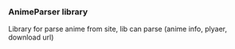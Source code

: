 ### AnimeParser library

Library for parse anime from site, lib can parse (anime info, plyaer, download url)
